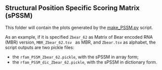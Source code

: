 ## Structural Position Specific Scoring Matrix (sPSSM)

This folder will contain the plots generated by the [make_PSSM.py](../../scripts/make_PSSM.py) script.

As an example, if it is specified `Zbear_62` as Matrix of Bear encoded RNA (MBR) version, `MBR_Zbear_62.tsv ` as MBR, 
and `Zbear.tsv` as alphabet, the script outputs are two pickle files:

- the `rfam_PSSM_Zbear_62.pickle`, with the sPSSM in array form;
- the `rfam_PSSM_dic_Zbear_62.pickle`, with the sPSSM in dictionary form.